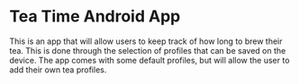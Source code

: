# Tea Time Android App
This is an app that will allow users to keep track of how long to brew their tea. This is done through the selection of profiles that can be saved on the device. The app comes with some default profiles, but will allow the user to add their own tea profiles.
